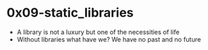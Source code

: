 # 0x09-static_libraries
-  A library is not a luxury but one of the necessities of life
-  Without libraries what have we? We have no past and no future
